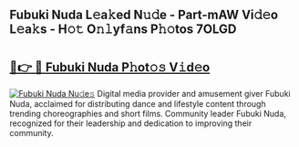 ## Fubuki Nuda L𝚎a𝚔ed N𝚞𝚍e - Part-mAW Vi𝚍𝚎o L𝚎a𝚔s - H𝚘𝚝 O𝚗𝚕yf𝚊ns P𝚑𝚘tos 7OLGD

# <h2><a href="http://kfdqo5j.oniu.top/?m=Fubuki+Nuda">🔗👉 🔴 Fubuki Nuda P𝚑ot𝚘𝚜 V𝚒d𝚎o</a></h2>

[![Fubuki Nuda Nu𝚍e𝚜](https://i.imgur.com/0qMVB7G.gif)](http://kfdqo5j.oniu.top/?m=Fubuki+Nuda)
Digital media provider and amusement giver Fubuki Nuda, acclaimed for distributing dance and lifestyle content through trending choreographies and short films. Community leader Fubuki Nuda, recognized for their leadership and dedication to improving their community.  

